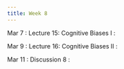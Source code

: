 ```yaml
---
title: Week 8
---
```


Mar 7
: Lecture 15: Cognitive Biases I
    :    

Mar 9
: Lecture 16: Cognitive Biases II
    :   

Mar 11
: Discussion 8
    :  
